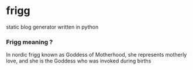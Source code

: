 # frigg
static blog generator written in python

### Frigg meaning ?
In nordic frigg known as Goddess of Motherhood, she represents motherly love, and she is the Goddess who was invoked during births
